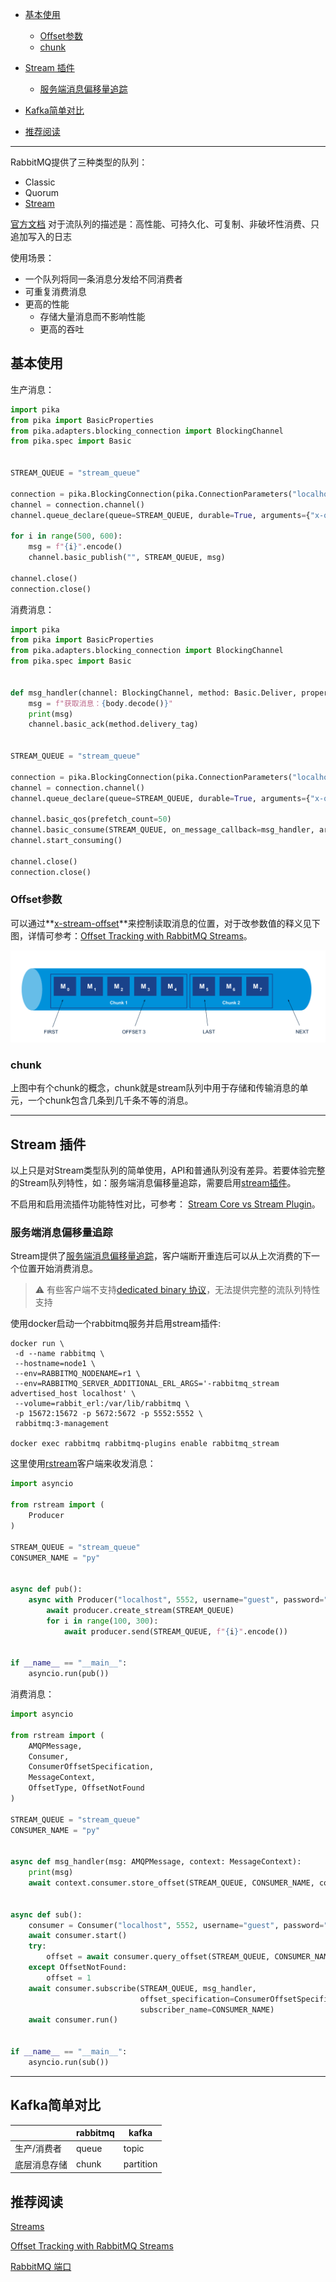 - [基本使用](#基本使用)
  - [Offset参数](#offset参数)
  - [chunk](#chunk)
  
- [Stream 插件](#stream-插件)
  - [服务端消息偏移量追踪](#服务端消息偏移量追踪)
  
- [Kafka简单对比](#kafka简单对比)

- [推荐阅读](#推荐阅读)

  

---

RabbitMQ提供了三种类型的队列：

+ Classic
+ Quorum
+ [Stream](https://www.rabbitmq.com/streams.html)

[官方文档](https://www.rabbitmq.com/streams.html#retention) 对于流队列的描述是：高性能、可持久化、可复制、非破坏性消费、只追加写入的日志

使用场景：

+ 一个队列将同一条消息分发给不同消费者
+ 可重复消费消息
+ 更高的性能
  - 存储大量消息而不影响性能
  - 更高的吞吐

## 基本使用

生产消息：

```python
import pika
from pika import BasicProperties
from pika.adapters.blocking_connection import BlockingChannel
from pika.spec import Basic


STREAM_QUEUE = "stream_queue"

connection = pika.BlockingConnection(pika.ConnectionParameters("localhost", 5672, "/"))
channel = connection.channel()
channel.queue_declare(queue=STREAM_QUEUE, durable=True, arguments={"x-queue-type": "stream"})

for i in range(500, 600):
    msg = f"{i}".encode()
    channel.basic_publish("", STREAM_QUEUE, msg)

channel.close()
connection.close()
```

消费消息：

```python
import pika
from pika import BasicProperties
from pika.adapters.blocking_connection import BlockingChannel
from pika.spec import Basic


def msg_handler(channel: BlockingChannel, method: Basic.Deliver, properties: BasicProperties, body: bytes):
    msg = f"获取消息：{body.decode()}"
    print(msg)
    channel.basic_ack(method.delivery_tag)


STREAM_QUEUE = "stream_queue"

connection = pika.BlockingConnection(pika.ConnectionParameters("localhost", 5672, "/"))
channel = connection.channel()
channel.queue_declare(queue=STREAM_QUEUE, durable=True, arguments={"x-queue-type": "stream"})

channel.basic_qos(prefetch_count=50)
channel.basic_consume(STREAM_QUEUE, on_message_callback=msg_handler, arguments={"x-stream-offset": 290})
channel.start_consuming()

channel.close()
connection.close()
```

### Offset参数

可以通过**[x-stream-offset](https://www.rabbitmq.com/streams.html#consuming)**来控制读取消息的位置，对于改参数值的释义见下图，详情可参考：[Offset Tracking with RabbitMQ Streams](https://blog.rabbitmq.com/posts/2021/09/rabbitmq-streams-offset-tracking/)。

![](imgs/offset.svg)

### chunk

上图中有个chunk的概念，chunk就是stream队列中用于存储和传输消息的单元，一个chunk包含几条到几千条不等的消息。

---

## Stream 插件

以上只是对Stream类型队列的简单使用，API和普通队列没有差异。若要体验完整的Stream队列特性，如：服务端消息偏移量追踪，需要启用[stream插件](https://www.rabbitmq.com/stream.html)。

不启用和启用流插件功能特性对比，可参考： [Stream Core vs Stream Plugin](https://www.rabbitmq.com/stream-core-plugin-comparison.html)。

### 服务端消息偏移量追踪

Stream提供了[服务端消息偏移量追踪](https://blog.rabbitmq.com/posts/2021/09/rabbitmq-streams-offset-tracking/)，客户端断开重连后可以从上次消费的下一个位置开始消费消息。

> :warning: 有些客户端不支持[dedicated binary 协议](https://github.com/rabbitmq/rabbitmq-server/blob/v3.12.x/deps/rabbitmq_stream/docs/PROTOCOL.adoc)，无法提供完整的流队列特性支持

使用docker启动一个rabbitmq服务并启用stream插件:

```shell
docker run \
 -d --name rabbitmq \
 --hostname=node1 \
 --env=RABBITMQ_NODENAME=r1 \
 --env=RABBITMQ_SERVER_ADDITIONAL_ERL_ARGS='-rabbitmq_stream advertised_host localhost' \
 --volume=rabbit_erl:/var/lib/rabbitmq \
 -p 15672:15672 -p 5672:5672 -p 5552:5552 \
 rabbitmq:3-management
 
docker exec rabbitmq rabbitmq-plugins enable rabbitmq_stream
```

这里使用[rstream](https://github.com/qweeze/rstream)客户端来收发消息：

```python
import asyncio

from rstream import (
    Producer
)

STREAM_QUEUE = "stream_queue"
CONSUMER_NAME = "py"


async def pub():
    async with Producer("localhost", 5552, username="guest", password="guest") as producer:
        await producer.create_stream(STREAM_QUEUE)
        for i in range(100, 300):
            await producer.send(STREAM_QUEUE, f"{i}".encode())


if __name__ == "__main__":
    asyncio.run(pub())
```

消费消息：

```python
import asyncio

from rstream import (
    AMQPMessage,
    Consumer,
    ConsumerOffsetSpecification,
    MessageContext,
    OffsetType, OffsetNotFound
)

STREAM_QUEUE = "stream_queue"
CONSUMER_NAME = "py"


async def msg_handler(msg: AMQPMessage, context: MessageContext):
    print(msg)
    await context.consumer.store_offset(STREAM_QUEUE, CONSUMER_NAME, context.offset)


async def sub():
    consumer = Consumer("localhost", 5552, username="guest", password="guest")
    await consumer.start()
    try:
        offset = await consumer.query_offset(STREAM_QUEUE, CONSUMER_NAME)
    except OffsetNotFound:
        offset = 1
    await consumer.subscribe(STREAM_QUEUE, msg_handler,
                             offset_specification=ConsumerOffsetSpecification(OffsetType.OFFSET, offset),
                             subscriber_name=CONSUMER_NAME)
    await consumer.run()


if __name__ == "__main__":
    asyncio.run(sub())
```



---

## Kafka简单对比

|              | rabbitmq | kafka     |
| ------------ | -------- | --------- |
| 生产/消费者  | queue    | topic     |
| 底层消息存储 | chunk    | partition |



## 推荐阅读

[Streams](https://www.rabbitmq.com/streams.html#retention)

[Offset Tracking with RabbitMQ Streams](https://blog.rabbitmq.com/posts/2021/09/rabbitmq-streams-offset-tracking/)

[RabbitMQ 端口](https://www.rabbitmq.com/networking.html#ports)

